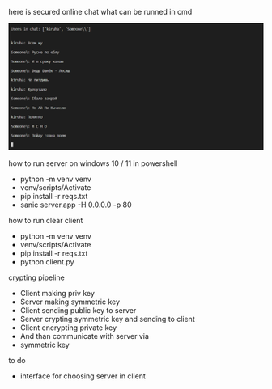 here is secured online chat what can be runned in cmd 

![preview](preview.png)

how to run server on windows 10 / 11 in powershell

* python -m venv venv
* venv/scripts/Activate
* pip install -r reqs.txt 
* sanic server.app -H 0.0.0.0 -p 80

how to run clear client

* python -m venv venv
* venv/scripts/Activate
* pip install -r reqs.txt 
* python client.py


crypting pipeline

* Client making priv key
* Server making symmetric key 
* Client sending public key to server
* Server crypting symmetric key and sending to client 
* Client encrypting private key 
* And than communicate with server via
* symmetric key

to do

* interface for choosing server in client 